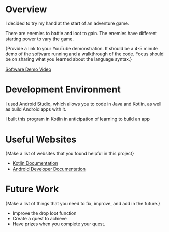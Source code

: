 # Overview
I decided to try my hand at the start of an adventure game. 

There are enemies to battle and loot to gain. The enemies have different starting power to vary the game.

{Provide a link to your YouTube demonstration.  It should be a 4-5 minute demo of the software running and a walkthrough of the code.  Focus should be on sharing what you learned about the language syntax.}

[Software Demo Video](https://youtu.be/-9SE3H14ucc)

# Development Environment

I used Android Studio, which allows you to code in Java and Kotlin, as well as build Android apps with it.

I built this program in Kotlin in anticipation of learning to build an app

# Useful Websites

{Make a list of websites that you found helpful in this project}
* [Kotlin Documentation](https://kotlinlang.org/)
* [Android Developer Documentation](https://developer.android.com/studio)

# Future Work

{Make a list of things that you need to fix, improve, and add in the future.}
* Improve the drop loot function
* Create a quest to achieve
* Have prizes when you complete your quest.